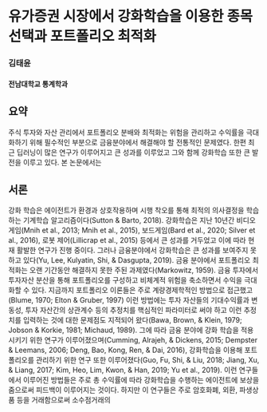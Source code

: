 # 유가증권 시장에서 강화학습을 이용한 종목선택과 포트폴리오 최적화
### 김태윤
#### 전남대학교 통계학과
## 요약
주식 투자와 자산 관리에서 포트폴리오 분배와 최적화는 위험을 관리하고 수익률을 극대화하기 위해 필수적인 부분으로 금융분야에서 해결해야 할 전통적인 문제였다. 한편 최근 딥러닝이 많은 연구가 이루어지고 큰 성과를 이루었고 그와 함께 강화학습 또한 큰 발전을 이루고 있다. 본 논문에서는 
## 서론
강화 학습은 에이전트가 환경과 상호작용하며 시행 착오를 통해 최적의 의사결정을 학습하는 기계학습 알고리즘이다(Sutton & Barto, 2018). 강화학습은 지난 10년간 비디오 게임(Mnih et al., 2013; Mnih et al., 2015), 보드게임(Bard et al., 2020; Silver et al., 2016), 로봇 제어(Lillicrap et al., 2015) 등에서 큰 성과를 거두었고 이에 따라 현재 활발한 연구가 진행 중이다. 그러나 금융분야에서 강화학습은 큰 성과를 보여주지 못하고 있다(Yu, Lee, Kulyatin, Shi, & Dasgupta, 2019).
금융 분야에서 포트폴리오 최적화는 오랜 기간동안 해결하지 못한 주된 과제였다(Markowitz, 1959). 금융 투자에서 투자자산 분산을 통해 포트폴리오를 구성하고 비체계적 위험을 축소하면서 수익을 극대화할 수 있다. 지금까지 포트폴리오 이론들은 주로 계량경제학적인 방법으로 접근했고(Blume, 1970; Elton & Gruber, 1997) 이런 방법에는 투자 자산들의 기대수익률과 변동성, 투자 자산간의 상관계수 등의 추정치를 핵심적인 파라미터로 써야 하고 이런 추정치를 입력하는 것에 대한 문제점도 지적되어 왔다(Bawa, Brown, & Klein, 1979; Jobson & Korkie, 1981; Michaud, 1989).
그에 따라 금융 분야에 강화 학습을 적용시키기 위한 연구가 이루어졌으며(Cumming, Alrajeh, & Dickens, 2015; Dempster & Leemans, 2006; Deng, Bao, Kong, Ren, & Dai, 2016), 강화학습을 이용해 포트폴리오를 관리하기 위한 연구 또한 이루어졌다(Guo, Fu, Shi, & Liu, 2018; Jiang, Xu, & Liang, 2017; Kim, Heo, Lim, Kwon, & Han, 2019; Yu et al., 2019). 이런 연구들에서 이루어진 방법들은 주로 총 수익률에 따라 강화학습을 수행하는 에이전트에 보상을 줌으로써 피드백이 이루어지는 것이다. 하지만 이 연구들은 주로 암호화폐, 외환, 파생상품 등을 거래함으로써 소수점거래의 
